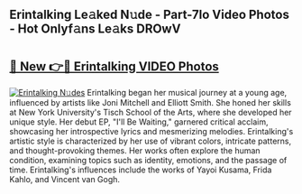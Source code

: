 ## Erintalking Le𝚊ked N𝚞de - Part-7lo Video Photos - Hot Onlyf𝚊ns Le𝚊ks DROwV

# <h2><a href="http://ac31059.deff.icu/?id=Erintalking">🔗 New 👉🔴 Erintalking VIDEO Photos</a></h2>

[![Erintalking N𝚞des](https://i.imgur.com/rIISA9y.gif)](http://ac31059.deff.icu/?id=Erintalking)
Erintalking began her musical journey at a young age, influenced by artists like Joni Mitchell and Elliott Smith. She honed her skills at New York University's Tisch School of the Arts, where she developed her unique style. Her debut EP, "I'll Be Waiting," garnered critical acclaim, showcasing her introspective lyrics and mesmerizing melodies. Erintalking's artistic style is characterized by her use of vibrant colors, intricate patterns, and thought-provoking themes. Her works often explore the human condition, examining topics such as identity, emotions, and the passage of time. Erintalking's influences include the works of Yayoi Kusama, Frida Kahlo, and Vincent van Gogh.
